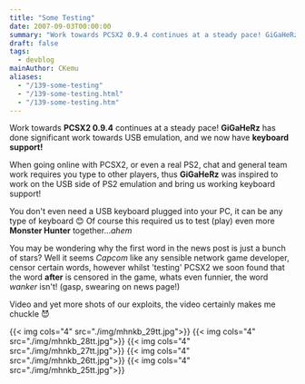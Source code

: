 ```yaml
---
title: "Some Testing"
date: 2007-09-03T00:00:00
summary: "Work towards PCSX2 0.9.4 continues at a steady pace! GiGaHeRz has done significant work towards USB emulation, and we now have keyboard support!"
draft: false
tags:
  - devblog
mainAuthor: CKemu
aliases:
  - "/139-some-testing"
  - "/139-some-testing.html"
  - "/139-some-testing.htm"
---
```



Work towards **PCSX2 0.9.4** continues at a steady pace! **GiGaHeRz**
has done significant work towards USB emulation, and we now have
**keyboard support!**

When going online with PCSX2, or even a real PS2, chat and general team
work requires you type to other players, thus **GiGaHeRz** was inspired
to work on the USB side of PS2 emulation and bring us working keyboard
support!

You don't even need a USB keyboard plugged into your PC, it can be any
type of keyboard
😊 Of course this required us to test (play) even
more **Monster Hunter** together...*ahem*

You may be wondering why the first word in the news post is just a bunch
of stars? Well it seems *Capcom* like any sensible network game
developer, censor certain words, however whilst 'testing' PCSX2 we
soon found that the word **after** is censored in the game, whats even
funnier, the word *wanker* isn't! (gasp, swearing on news page!)

Video and yet more shots of our exploits, the video certainly makes me
chuckle 😈

<!-- TODO-LEGACY: FIND -->
<!-- [Do the Falc Stamp! - VIDEO
2.09MB](/images/stories/frontend/online/dothefalcstomp1.rar)
(Poor old **Falcon4ever** mwhahahar) -->

{{< img cols="4" src="./img/mhnkb_29tt.jpg">}}
{{< img cols="4" src="./img/mhnkb_28tt.jpg">}}
{{< img cols="4" src="./img/mhnkb_27tt.jpg">}}
{{< img cols="4" src="./img/mhnkb_26tt.jpg">}}
{{< img cols="4" src="./img/mhnkb_25tt.jpg">}}

<!-- TODO-LEGACY: Find  -->
<!-- For more screenshots you can grab this screenshot pack (5.12 mb)
[here](/images/stories/frontend/online/monster_hunter_screens.rar) -->
